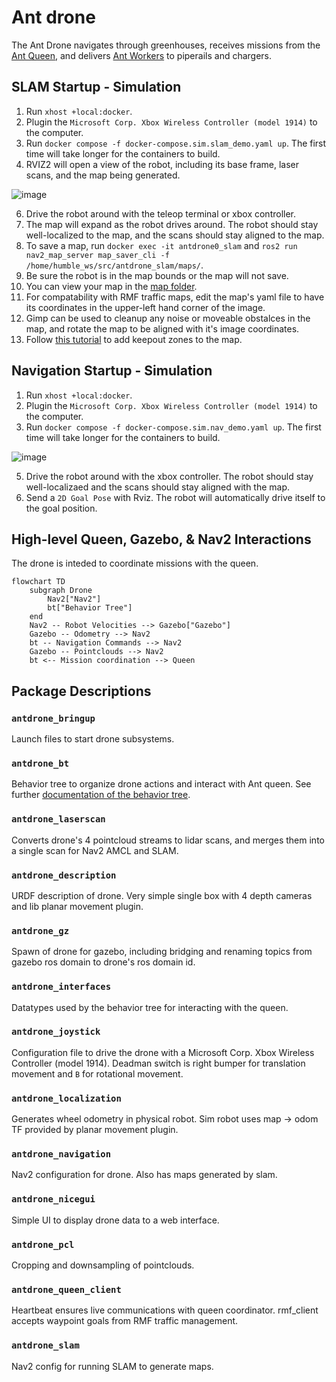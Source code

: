 # Ant drone

The Ant Drone navigates through greenhouses, receives missions from the [Ant Queen](https://github.com/keenan88/ant-queen-ros2), and delivers [Ant Workers](https://github.com/keenan88/ant-worker-ros2) to piperails and chargers. 

## SLAM Startup - Simulation

1. Run `xhost +local:docker`.
2. Plugin the `Microsoft Corp. Xbox Wireless Controller (model 1914)` to the computer. 
3. Run `docker compose -f docker-compose.sim.slam_demo.yaml up`. The first time will take longer for the containers to build.
4. RVIZ2 will open a view of the robot, including its base frame, laser scans, and the map being generated.

![image](https://github.com/user-attachments/assets/46f9765e-67b2-4c94-81f8-cf27c6a01253)

6. Drive the robot around with the teleop terminal or xbox controller.
7. The map will expand as the robot drives around. The robot should stay well-localized to the map, and the scans should stay aligned to the map.
8. To save a map, run `docker exec -it antdrone0_slam` and `ros2 run nav2_map_server map_saver_cli -f /home/humble_ws/src/antdrone_slam/maps/`.
9. Be sure the robot is in the map bounds or the map will not save.
10. You can view your map in the [map folder](/antdrone_slam/maps/).
11. For compatability with RMF traffic maps, edit the map's yaml file to have its coordinates in the upper-left hand corner of the image.
12. Gimp can be used to cleanup any noise or moveable obstalces in the map, and rotate the map to be aligned with it's image coordinates.
13. Follow [this tutorial](https://docs.nav2.org/tutorials/docs/navigation2_with_keepout_filter.html) to add keepout zones to the map.

## Navigation Startup - Simulation

1. Run `xhost +local:docker`.
2. Plugin the `Microsoft Corp. Xbox Wireless Controller (model 1914)` to the computer. 
3. Run `docker compose -f docker-compose.sim.nav_demo.yaml up`. The first time will take longer for the containers to build.

![image](https://github.com/user-attachments/assets/0fc7edd3-e9e9-4f7a-86c6-1e48aa4bf5e2)

5. Drive the robot around with the xbox controller. The robot should stay well-localizaed and the scans should stay aligned with the map.
6. Send a `2D Goal Pose` with Rviz. The robot will automatically drive itself to the goal position.




## High-level Queen, Gazebo, & Nav2 Interactions

The drone is inteded to coordinate missions with the queen.

```mermaid
flowchart TD
    subgraph Drone
        Nav2["Nav2"]
        bt["Behavior Tree"]
    end
    Nav2 -- Robot Velocities --> Gazebo["Gazebo"]
    Gazebo -- Odometry --> Nav2
    bt -- Navigation Commands --> Nav2
    Gazebo -- Pointclouds --> Nav2
    bt <-- Mission coordination --> Queen

```



## Package Descriptions

### `antdrone_bringup`
Launch files to start drone subsystems.

### `antdrone_bt`
Behavior tree to organize drone actions and interact with Ant queen.
See further [documentation of the behavior tree](docs/bt.md).

### `antdrone_laserscan`
Converts drone's 4 pointcloud streams to lidar scans, and merges them into a single scan for Nav2 AMCL and SLAM.

### `antdrone_description`
URDF description of drone. Very simple single box with 4 depth cameras and lib planar movement plugin.

### `antdrone_gz`
Spawn of drone for gazebo, including bridging and renaming topics from gazebo ros domain to drone's ros domain id.

### `antdrone_interfaces`
Datatypes used by the behavior tree for interacting with the queen.

### `antdrone_joystick`
Configuration file to drive the drone with a Microsoft Corp. Xbox Wireless Controller (model 1914).
Deadman switch is right bumper for translation movement and `B` for rotational movement.

### `antdrone_localization`
Generates wheel odometry in physical robot. Sim robot uses map -> odom TF provided by planar movement plugin.

### `antdrone_navigation`
Nav2 configuration for drone. Also has maps generated by slam.

### `antdrone_nicegui`
Simple UI to display drone data to a web interface.

### `antdrone_pcl`
Cropping and downsampling of pointclouds.

### `antdrone_queen_client`
Heartbeat ensures live communications with queen coordinator.
rmf_client accepts waypoint goals from RMF traffic management.

### `antdrone_slam`
Nav2 config for running SLAM to generate maps.



